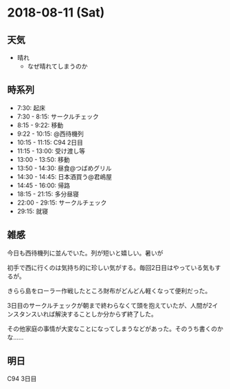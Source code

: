 # 2018-08-11 (Sat)

## 天気

- 晴れ
  - なぜ晴れてしまうのか

## 時系列

- 7:30: 起床
- 7:30 - 8:15: サークルチェック
- 8:15 - 9:22: 移動
- 9:22 - 10:15: @西待機列
- 10:15 - 11:15: C94 2日目
- 11:15 - 13:00: 受け渡し等
- 13:00 - 13:50: 移動
- 13:50 - 14:30: 昼食@つばめグリル
- 14:30 - 14:45: 日本酒買う@君嶋屋
- 14:45 - 16:00: 帰路
- 18:15 - 21:15: 多分昼寝
- 22:00 - 29:15: サークルチェック
- 29:15: 就寝

## 雑感

今日も西待機列に並んでいた。列が短いと嬉しい。暑いが

初手で西に行くのは気持ち的に珍しい気がする。毎回2日目はやっている気もするが。

きらら島をローラー作戦したところ財布がどんどん軽くなって便利だった。

3日目のサークルチェックが朝まで終わらなくて頭を抱えていたが、人間が2インスタンスいれば解決することしか分からず終了した。

その他家庭の事情が大変なことになってしまうなどがあった。そのうち書くのかな……

## 明日

C94 3日目
